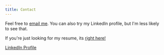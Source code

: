 ```yaml
---
title: Contact
---
```


Feel free to [email me](mailto:jim@jhstanton.com). You can also try my LinkedIn profile, but I'm less likely to see that.

If you're just looking for my resume, its [right here!](resume/resume.pdf)

<div class="LI-profile-badge"  data-version="v1" data-size="medium" data-locale="en_US" data-type="horizontal" data-theme="light" data-vanity="jim-mcstanton-37270470"><a class="LI-simple-link" href='https://www.linkedin.com/in/jim-mcstanton-37270470?trk=profile-badge'>LinkedIn Profile</a></div>
<script type="text/javascript" src="https://platform.linkedin.com/badges/js/profile.js" async defer></script>
